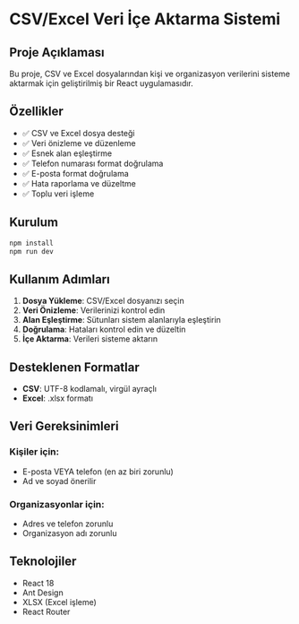 # CSV/Excel Veri İçe Aktarma Sistemi

## Proje Açıklaması
Bu proje, CSV ve Excel dosyalarından kişi ve organizasyon verilerini sisteme aktarmak için geliştirilmiş bir React uygulamasıdır.

## Özellikler
- ✅ CSV ve Excel dosya desteği
- ✅ Veri önizleme ve düzenleme
- ✅ Esnek alan eşleştirme
- ✅ Telefon numarası format doğrulama
- ✅ E-posta format doğrulama
- ✅ Hata raporlama ve düzeltme
- ✅ Toplu veri işleme

## Kurulum
```bash
npm install
npm run dev
```

## Kullanım Adımları
1. **Dosya Yükleme**: CSV/Excel dosyanızı seçin
2. **Veri Önizleme**: Verilerinizi kontrol edin
3. **Alan Eşleştirme**: Sütunları sistem alanlarıyla eşleştirin
4. **Doğrulama**: Hataları kontrol edin ve düzeltin
5. **İçe Aktarma**: Verileri sisteme aktarın

## Desteklenen Formatlar
- **CSV**: UTF-8 kodlamalı, virgül ayraçlı
- **Excel**: .xlsx formatı

## Veri Gereksinimleri
### Kişiler için:
- E-posta VEYA telefon (en az biri zorunlu)
- Ad ve soyad önerilir

### Organizasyonlar için:
- Adres ve telefon zorunlu
- Organizasyon adı zorunlu

## Teknolojiler
- React 18
- Ant Design
- XLSX (Excel işleme)
- React Router
